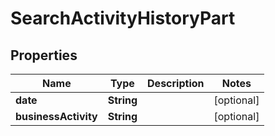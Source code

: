 
# SearchActivityHistoryPart

## Properties
Name | Type | Description | Notes
------------ | ------------- | ------------- | -------------
**date** | **String** |  |  [optional]
**businessActivity** | **String** |  |  [optional]



